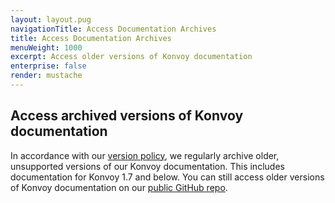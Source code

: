 ```yaml
---
layout: layout.pug
navigationTitle: Access Documentation Archives
title: Access Documentation Archives
menuWeight: 1000
excerpt: Access older versions of Konvoy documentation
enterprise: false
render: mustache
---
```


## Access archived versions of Konvoy documentation

In accordance with our [version policy][policy], we regularly archive older, unsupported versions of our Konvoy documentation. This includes documentation for Konvoy 1.7 and below. You can still access older versions of Konvoy documentation on our [public GitHub repo][repo].

[policy]: ../legal/version-policy/
[repo]: https://github.com/mesosphere/dcos-docs-site/tree/archive/pages/dkp/konvoy
